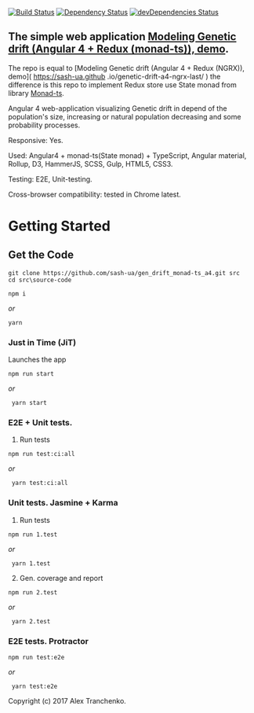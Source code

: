 [![Build Status](https://travis-ci.org/sash-ua/gen_drift_monad-ts_a4.svg?branch=master)](https://travis-ci.org/sash-ua/gen_drift_monad-ts_a4)
[![Dependency Status](https://david-dm.org/sash-ua/gen_drift_monad-ts_a4.svg)](https://david-dm.org/sash-ua/gen_drift_monad-ts_a4t)
[![devDependencies Status](https://david-dm.org/sash-ua/gen_drift_monad-ts_a4/dev-status.svg)](https://david-dm.org/sash-ua/gen_drift_monad-ts_a4?type=dev)

## The simple web application [Modeling Genetic drift (Angular 4 + Redux (monad-ts)), demo]( https://sash-ua.github.io/gen_drift_monad-ts_a4/ ).
 
 The repo is equal to [Modeling Genetic drift  (Angular 4 + Redux (NGRX)), demo]( https://sash-ua.github
 .io/genetic-drift-a4-ngrx-last/ ) the difference is this repo to implement Redux store use State monad from
 library [Monad-ts]( https://github.com/sash-ua/monad-ts ).
 
Angular 4 web-application visualizing Genetic drift in depend of the population's size, increasing or natural population decreasing and some probability processes.

Responsive: Yes.

Used:  Angular4 + monad-ts(State monad) + TypeScript, Angular material, Rollup, D3, HammerJS, SCSS, Gulp, HTML5, CSS3.

Testing: E2E, Unit-testing.

Cross-browser compatibility: tested in Chrome latest.


# Getting Started

## Get the Code

```
git clone https://github.com/sash-ua/gen_drift_monad-ts_a4.git src
cd src\source-code
```
```
npm i
```
<i>or</i>
```
yarn
```

### Just in Time (JiT)

Launches the app

```
npm run start
```
 <i>or</i>
```
 yarn start
```

### E2E + Unit tests.

1. Run tests
```
npm run test:ci:all
```
 <i>or</i>
```
 yarn test:ci:all
```

### Unit tests. Jasmine + Karma

1. Run tests
```
npm run 1.test
```
 <i>or</i>
```
 yarn 1.test
```

2. Gen. coverage and report
```
npm run 2.test
```
 <i>or</i>
```
 yarn 2.test
```

### E2E tests. Protractor

```
npm run test:e2e
```
 <i>or</i>
```
 yarn test:e2e
```

Copyright (c) 2017 Alex Tranchenko.
